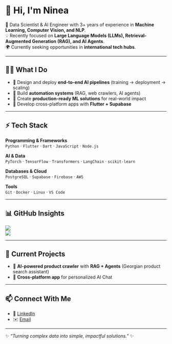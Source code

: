 # 👋 Hi, I'm Ninea  

🚀 Data Scientist & AI Engineer with 3+ years of experience in **Machine Learning, Computer Vision, and NLP**.  
💡 Recently focused on **Large Language Models (LLMs), Retrieval-Augmented Generation (RAG), and AI Agents**.  
🌍 Currently seeking opportunities in **international tech hubs**.  

---

## 🧑‍💻 What I Do  
- 🔹 Design and deploy **end-to-end AI pipelines** (training → deployment → scaling)  
- 🔹 Build **automation systems** (RAG, web crawlers, AI agents)  
- 🔹 Create **production-ready ML solutions** for real-world impact  
- 🔹 Develop cross-platform apps with **Flutter + Supabase**  

---

## ⚡ Tech Stack  

**Programming & Frameworks**  
`Python` · `Flutter` · `Dart` · `JavaScript` · `Node.js`  

**AI & Data**  
`PyTorch` · `TensorFlow` · `Transformers` · `LangChain` · `scikit-learn`  

**Databases & Cloud**  
`PostgreSQL` · `Supabase` · `Firebase` · `AWS`  

**Tools**  
`Git` · `Docker` · `Linux` · `VS Code`  

---

## 📊 GitHub Insights  

![](https://github-readme-stats.vercel.app/api?username=ninea-anasovi&show_icons=true&theme=tokyonight)  
![](https://github-readme-streak-stats.herokuapp.com/?user=ninea-anasovi&theme=tokyonight)  

---

## 🌱 Current Projects  
- 🤖 **AI-powered product crawler** with **RAG + Agents** (Georgian product search assistant)  
- 📱 **Cross-platform app** for personalized AI Chat

---

## 📫 Connect With Me  
- 💼 [LinkedIn](https://www.linkedin.com/in/ninea)  
- ✉️ [Email](mailto:ninea.anasovi@gmail.com)  


---

✨ _“Turning complex data into simple, impactful solutions.”_ ✨
